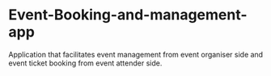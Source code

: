 # Event-Booking-and-management-app
Application that facilitates event management from event organiser side and event ticket booking from event attender side.
